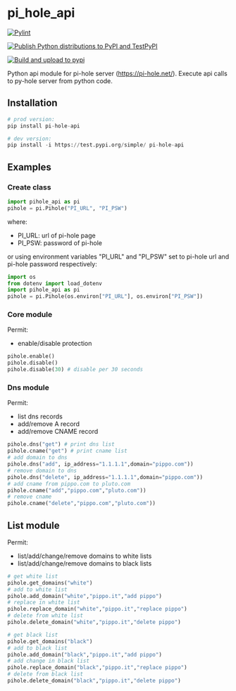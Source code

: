 # pi_hole_api
[![Pylint](https://github.com/XelK/pihole_api/actions/workflows/pylint.yml/badge.svg)](https://github.com/XelK/pihole_api/actions/workflows/pylint.yml)

[![Publish Python distributions to PyPI and TestPyPI](https://github.com/XelK/pihole_api/actions/workflows/python-package.yml/badge.svg)](https://github.com/XelK/pihole_api/actions/workflows/python-package.yml)

[![Build and upload to pypi](https://github.com/XelK/pihole_api/actions/workflows/build-prod.yml/badge.svg)](https://github.com/XelK/pihole_api/actions/workflows/build-prod.yml)

Python api module for pi-hole server (https://pi-hole.net/).
Execute api calls to py-hole server from python code.

## Installation
```python
# prod version:
pip install pi-hole-api

# dev version:
pip install -i https://test.pypi.org/simple/ pi-hole-api
```

## Examples
### Create class
```python
import pihole_api as pi
pihole = pi.Pihole("PI_URL", "PI_PSW")
```
where:
- PI_URL: url of pi-hole page
- PI_PSW: password of pi-hole

or using environment variables "PI_URL" and "PI_PSW" set to pi-hole url and pi-hole password respectively:
```python
import os
from dotenv import load_dotenv
import pihole_api as pi
pihole = pi.Pihole(os.environ["PI_URL"], os.environ["PI_PSW"])
```
### Core module
Permit:
- enable/disable protection
```python
pihole.enable()
pihole.disable()
pihole.disable(30) # disable per 30 seconds
``` 
### Dns module
Permit:
- list dns records
- add/remove A record
- add/remove CNAME record
```python
pihole.dns("get") # print dns list
pihole.cname("get") # print cname list
# add domain to dns
pihole.dns("add", ip_address="1.1.1.1",domain="pippo.com"))
# remove domain to dns
pihole.dns("delete", ip_address="1.1.1.1",domain="pippo.com"))
# add cname from pippo.com to pluto.com
pihole.cname("add","pippo.com","pluto.com"))
# remove cname
pihole.cname("delete","pippo.com","pluto.com"))
``` 

## List module
Permit:
-  list/add/change/remove domains to white lists
-  list/add/change/remove domains to black lists
```python
# get white list
pihole.get_domains("white")
# add to white list
pihole.add_domain("white","pippo.it","add pippo")
# replace in white list
pihole.replace_domain("white","pippo.it","replace pippo")
# delete from white list
pihole.delete_domain("white","pippo.it","delete pippo")

# get black list
pihole.get_domains("black")
# add to black list
pihole.add_domain("black","pippo.it","add pippo")
# add change in black list
pihole.replace_domain("black","pippo.it","replace pippo")
# delete from black list
pihole.delete_domain("black","pippo.it","delete pippo")
```
